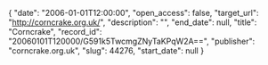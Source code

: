 {
  "date": "2006-01-01T12:00:00", 
  "open_access": false, 
  "target_url": "http://corncrake.org.uk/", 
  "description": "", 
  "end_date": null, 
  "title": "Corncrake", 
  "record_id": "20060101T120000/G591k5TwcmgZNyTaKPqW2A==", 
  "publisher": "corncrake.org.uk", 
  "slug": 44276, 
  "start_date": null
}

